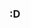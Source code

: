 ### :D
<!--
**jennyuxi/jennyuxi** is a ✨ _special_ ✨ repository because its `README.md` (this file) appears on your GitHub profile!
-->
